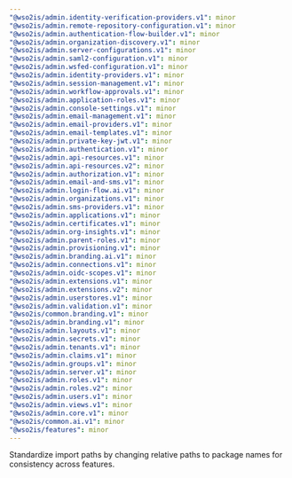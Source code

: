 ```yaml
---
"@wso2is/admin.identity-verification-providers.v1": minor
"@wso2is/admin.remote-repository-configuration.v1": minor
"@wso2is/admin.authentication-flow-builder.v1": minor
"@wso2is/admin.organization-discovery.v1": minor
"@wso2is/admin.server-configurations.v1": minor
"@wso2is/admin.saml2-configuration.v1": minor
"@wso2is/admin.wsfed-configuration.v1": minor
"@wso2is/admin.identity-providers.v1": minor
"@wso2is/admin.session-management.v1": minor
"@wso2is/admin.workflow-approvals.v1": minor
"@wso2is/admin.application-roles.v1": minor
"@wso2is/admin.console-settings.v1": minor
"@wso2is/admin.email-management.v1": minor
"@wso2is/admin.email-providers.v1": minor
"@wso2is/admin.email-templates.v1": minor
"@wso2is/admin.private-key-jwt.v1": minor
"@wso2is/admin.authentication.v1": minor
"@wso2is/admin.api-resources.v1": minor
"@wso2is/admin.api-resources.v2": minor
"@wso2is/admin.authorization.v1": minor
"@wso2is/admin.email-and-sms.v1": minor
"@wso2is/admin.login-flow.ai.v1": minor
"@wso2is/admin.organizations.v1": minor
"@wso2is/admin.sms-providers.v1": minor
"@wso2is/admin.applications.v1": minor
"@wso2is/admin.certificates.v1": minor
"@wso2is/admin.org-insights.v1": minor
"@wso2is/admin.parent-roles.v1": minor
"@wso2is/admin.provisioning.v1": minor
"@wso2is/admin.branding.ai.v1": minor
"@wso2is/admin.connections.v1": minor
"@wso2is/admin.oidc-scopes.v1": minor
"@wso2is/admin.extensions.v1": minor
"@wso2is/admin.extensions.v2": minor
"@wso2is/admin.userstores.v1": minor
"@wso2is/admin.validation.v1": minor
"@wso2is/common.branding.v1": minor
"@wso2is/admin.branding.v1": minor
"@wso2is/admin.layouts.v1": minor
"@wso2is/admin.secrets.v1": minor
"@wso2is/admin.tenants.v1": minor
"@wso2is/admin.claims.v1": minor
"@wso2is/admin.groups.v1": minor
"@wso2is/admin.server.v1": minor
"@wso2is/admin.roles.v1": minor
"@wso2is/admin.roles.v2": minor
"@wso2is/admin.users.v1": minor
"@wso2is/admin.views.v1": minor
"@wso2is/admin.core.v1": minor
"@wso2is/common.ai.v1": minor
"@wso2is/features": minor
---
```


Standardize import paths by changing relative paths to package names for consistency across features.
